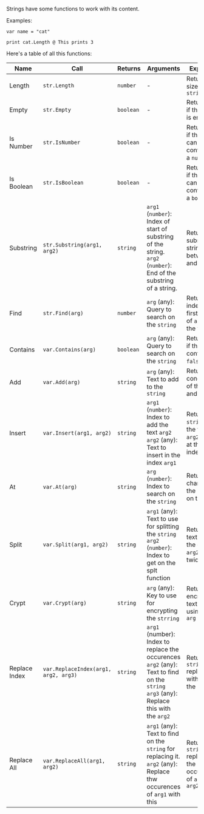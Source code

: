 Strings have some functions to work with its content.

Examples:
```
var name = "cat"

print cat.Length @ This prints 3
```

Here's a table of all this functions:

| Name | Call | Returns | Arguments | Explanation | Example |
|-|-|-|-|-|-|
| Length | `str.Length` | `number` | - | Returns the size of the `string` | `text.Length`
| Empty | `str.Empty` | `boolean` | - | Returns `true` if the `string` is empty | `text.Empty`
| Is Number | `str.IsNumber` | `boolean` | - | Returns `true` if the variable can be converted to a `number` | `str.IsNum`
| Is Boolean | `str.IsBoolean` | `boolean` | - | Returns `true` if the variable can be converted to a `boolean` | `str.IsBoolean`
| Substring | `str.Substring(arg1, arg2)` | `string` | `arg1` (`number`): Index of start of substring of the string.<br> `arg2` (`number`): End of the substring of a string. | Returns the substring of a string between `arg1` and `arg2`. | `text.Substring(2,4)`
| Find | `str.Find(arg)` | `number` | `arg` (any): Query to search on the `string` | Returns the index of the first ocurence of `arg` inside the variable. | `text.Find("Text")`
| Contains | `var.Contains(arg)` | `boolean` | `arg` (any): Query to search on the `string` | Returns `true` if the `string` contains `arg`, `false` if not. | `text.Contains("text")`
| Add | `var.Add(arg)` | `string` | `arg` (any): Text to add to the `string` | Returns the concatenation of the `string` and `arg`. | `text.Add("More text")`
| Insert | `var.Insert(arg1, arg2)` | `string` | `arg1` (`number`): Index to add the text `arg2`<br>`arg2` (any): Text to insert in the index `arg1` | Returns the `string` with the text of `arg2` inserted at the `string` index of `arg1`. | `var.Insert(2, "Text")`
| At | `var.At(arg)` | `string` | `arg` (`number`): Index to search on the `string` | Returns the character at the index `arg` on the `string` | `text.At(9)`
| Split | `var.Split(arg1, arg2)` | `string` | `arg1` (any): Text to use for splitting the `string`<br>`arg2` (`number`): Index to get on the splt function | Returns the text between the ocurence `arg2` of `arg1` twice. | `text.Split(";", 1)`
| Crypt | `var.Crypt(arg)` | `string` | `arg` (any): Key to use for encrypting the `strring` | Returns the encrypted text of `atring` using as key `arg` | `text.Crypt("mykey")`
| Replace Index | `var.ReplaceIndex(arg1, arg2, arg3)` | `string` | `arg1` (number): Index to replace the occurences<br>`arg2` (any): Text to find on the `string`<br>`arg3` (any): Replace this with the `arg2` | Returns the `string` replacing `arg2` with `arg3` on the index `arg1` | `text.ReplaceIndex(0, "dog", "cat")`
| Replace All | `var.ReplaceAll(arg1, arg2)` | `string` | `arg1` (any): Text to find on the `string` for replacing it.<br>`arg2` (any): Replace thw occurences of `arg1` with this | Returns the `string` replacing all the occurences of `arg1` with `arg2` | `text.ReplaceAll("dog", "cat")
